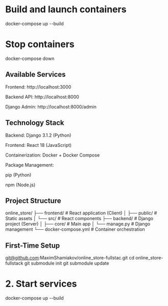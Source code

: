 # Build and launch containers
docker-compose up --build

# Stop containers
docker-compose down

## Available Services
Frontend: http://localhost:3000

Backend API: http://localhost:8000

Django Admin: http://localhost:8000/admin

## Technology Stack
Backend: Django 3.1.2 (Python)

Frontend: React 18 (JavaScript)


Containerization: Docker + Docker Compose

Package Management:

pip (Python)

npm (Node.js)

## Project Structure

online_store/
├── frontend/          # React application (Client)
│   ├── public/        # Static assets
│   └── src/           # React components
├── backend/           # Django project (Server)
│   ├── core/          # Main app
│   └── manage.py      # Django management
└── docker-compose.yml # Container orchestration

## First-Time Setup

git@github.com:MaximShamiakov/online_store-fullstac.git
cd online_store-fullstack
git submodule init
git submodule update

# 2. Start services
docker-compose up --build
